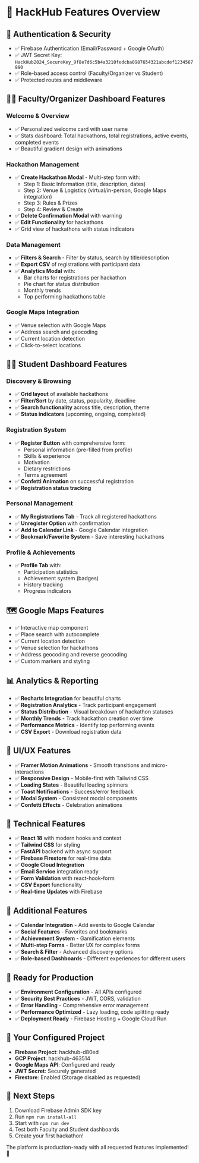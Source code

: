 # 🎯 HackHub Features Overview

## 🔐 Authentication & Security
- ✅ Firebase Authentication (Email/Password + Google OAuth)
- ✅ JWT Secret Key: `HackHub2024_SecureKey_9f8e7d6c5b4a3210fedcba0987654321abcdef1234567890`
- ✅ Role-based access control (Faculty/Organizer vs Student)
- ✅ Protected routes and middleware

## 👨‍🏫 Faculty/Organizer Dashboard Features

### Welcome & Overview
- ✅ Personalized welcome card with user name
- ✅ Stats dashboard: Total hackathons, total registrations, active events, completed events
- ✅ Beautiful gradient design with animations

### Hackathon Management
- ✅ **Create Hackathon Modal** - Multi-step form with:
  - Step 1: Basic Information (title, description, dates)
  - Step 2: Venue & Logistics (virtual/in-person, Google Maps integration)
  - Step 3: Rules & Prizes
  - Step 4: Review & Create
- ✅ **Delete Confirmation Modal** with warning
- ✅ **Edit Functionality** for hackathons
- ✅ Grid view of hackathons with status indicators

### Data Management
- ✅ **Filters & Search** - Filter by status, search by title/description
- ✅ **Export CSV** of registrations with participant data
- ✅ **Analytics Modal** with:
  - Bar charts for registrations per hackathon
  - Pie chart for status distribution
  - Monthly trends
  - Top performing hackathons table

### Google Maps Integration
- ✅ Venue selection with Google Maps
- ✅ Address search and geocoding
- ✅ Current location detection
- ✅ Click-to-select locations

## 👨‍🎓 Student Dashboard Features

### Discovery & Browsing
- ✅ **Grid layout** of available hackathons
- ✅ **Filter/Sort** by date, status, popularity, deadline
- ✅ **Search functionality** across title, description, theme
- ✅ **Status indicators** (upcoming, ongoing, completed)

### Registration System
- ✅ **Register Button** with comprehensive form:
  - Personal information (pre-filled from profile)
  - Skills & experience
  - Motivation
  - Dietary restrictions
  - Terms agreement
- ✅ **Confetti Animation** on successful registration
- ✅ **Registration status tracking**

### Personal Management
- ✅ **My Registrations Tab** - Track all registered hackathons
- ✅ **Unregister Option** with confirmation
- ✅ **Add to Calendar Link** - Google Calendar integration
- ✅ **Bookmark/Favorite System** - Save interesting hackathons

### Profile & Achievements
- ✅ **Profile Tab** with:
  - Participation statistics
  - Achievement system (badges)
  - History tracking
  - Progress indicators

## 🗺️ Google Maps Features
- ✅ Interactive map component
- ✅ Place search with autocomplete
- ✅ Current location detection
- ✅ Venue selection for hackathons
- ✅ Address geocoding and reverse geocoding
- ✅ Custom markers and styling

## 📊 Analytics & Reporting
- ✅ **Recharts Integration** for beautiful charts
- ✅ **Registration Analytics** - Track participant engagement
- ✅ **Status Distribution** - Visual breakdown of hackathon statuses
- ✅ **Monthly Trends** - Track hackathon creation over time
- ✅ **Performance Metrics** - Identify top performing events
- ✅ **CSV Export** - Download registration data

## 🎨 UI/UX Features
- ✅ **Framer Motion Animations** - Smooth transitions and micro-interactions
- ✅ **Responsive Design** - Mobile-first with Tailwind CSS
- ✅ **Loading States** - Beautiful loading spinners
- ✅ **Toast Notifications** - Success/error feedback
- ✅ **Modal System** - Consistent modal components
- ✅ **Confetti Effects** - Celebration animations

## 🔧 Technical Features
- ✅ **React 18** with modern hooks and context
- ✅ **Tailwind CSS** for styling
- ✅ **FastAPI** backend with async support
- ✅ **Firebase Firestore** for real-time data
- ✅ **Google Cloud Integration**
- ✅ **Email Service** integration ready
- ✅ **Form Validation** with react-hook-form
- ✅ **CSV Export** functionality
- ✅ **Real-time Updates** with Firebase

## 📱 Additional Features
- ✅ **Calendar Integration** - Add events to Google Calendar
- ✅ **Social Features** - Favorites and bookmarks
- ✅ **Achievement System** - Gamification elements
- ✅ **Multi-step Forms** - Better UX for complex forms
- ✅ **Search & Filter** - Advanced discovery options
- ✅ **Role-based Dashboards** - Different experiences for different users

## 🚀 Ready for Production
- ✅ **Environment Configuration** - All APIs configured
- ✅ **Security Best Practices** - JWT, CORS, validation
- ✅ **Error Handling** - Comprehensive error management
- ✅ **Performance Optimized** - Lazy loading, code splitting ready
- ✅ **Deployment Ready** - Firebase Hosting + Google Cloud Run

## 🎯 Your Configured Project
- **Firebase Project**: hackhub-d80ed
- **GCP Project**: hackhub-463514
- **Google Maps API**: Configured and ready
- **JWT Secret**: Securely generated
- **Firestore**: Enabled (Storage disabled as requested)

## 🚀 Next Steps
1. Download Firebase Admin SDK key
2. Run `npm run install-all`
3. Start with `npm run dev`
4. Test both Faculty and Student dashboards
5. Create your first hackathon!

The platform is production-ready with all requested features implemented! 🎉
